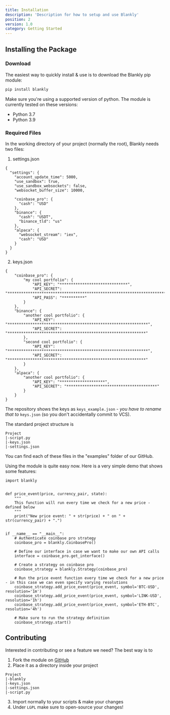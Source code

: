 ```yaml
---
title: Installation
description: 'Description for how to setup and use Blankly'
position: 2
version: 1.0
category: Getting Started
---
```


## Installing the Package

### Download

The easiest way to quickly install & use is to download the Blankly pip module:

```bash
pip install blankly
```

Make sure you're using a supported version of python. The module is currently tested on these versions:
- Python 3.7
- Python 3.9

### Required Files

In the working directory of your project (normally the root), Blankly needs two files:
1. settings.json
```json[settings.json]
{
  "settings": {
    "account_update_time": 5000,
    "use_sandbox": true,
    "use_sandbox_websockets": false,
    "websocket_buffer_size": 10000,

    "coinbase_pro": {
      "cash": "USD"
    },
    "binance": {
      "cash": "USDT",
      "binance_tld": "us"
    },
    "alpaca": {
      "websocket_stream": "iex",
      "cash": "USD"
    }
  }
}
```
2. keys.json
```json[Keys.json]
{
    "coinbase_pro": {
        "my cool portfolio": {
            "API_KEY": "******************************",
            "API_SECRET": "**************************************************************************************",
            "API_PASS": "**********"
        }
    },
    "binance": {
        "another cool portfolio": {
            "API_KEY": "**************************************************************",
            "API_SECRET": "*************************************************************"
        },
        "second cool portfolio": {
            "API_KEY": "**************************************************************",
            "API_SECRET": "*************************************************************"
        } 
    },
    "alpaca": {
        "another cool portfolio": {
            "API_KEY": "********************",
            "API_SECRET": "****************************************"
        }
    }
}
```

The repository shows the keys as `keys_example.json` - *you have to rename that to* `keys.json` (so you don't accidentally commit to VCS).

The standard project structure is
```
Project
|-script.py
|-keys.json
|-settings.json
```
You can find each of these files in the "examples" folder of our GitHub.

Using the module is quite easy now. Here is a very simple demo that shows some features:

```python[script.py]
import blankly


def price_event(price, currency_pair, state):
    """
    This function will run every time we check for a new price - defined below
    """
    print("New price event: " + str(price) + " on " + str(currency_pair) + ".")


if __name__ == "__main__":
    # Authenticate coinbase pro strategy
    coinbase_pro = blankly.CoinbasePro()

    # Define our interface in case we want to make our own API calls
    interface = coinbase_pro.get_interface()

    # Create a strategy on coinbase pro
    coinbase_strategy = blankly.Strategy(coinbase_pro)

    # Run the price event function every time we check for a new price - in this case we can even specify varying resolutions
    coinbase_strategy.add_price_event(price_event, symbol='BTC-USD', resolution='1m')
    coinbase_strategy.add_price_event(price_event, symbol='LINK-USD', resolution='1h')
    coinbase_strategy.add_price_event(price_event, symbol='ETH-BTC', resolution='4h')

    # Make sure to run the strategy definition
    coinbase_strategy.start()

```

## Contributing

Interested in contributing or see a feature we need? The best way is to 
1. Fork the module on [GitHub](https://github.com/Blankly-Finance/Blankly)
2. Place it as a directory inside your project
```
Project
|-blankly
|-keys.json
|-settings.json
|-script.py
```
3. Import normally to your scripts & make your changes
4. Under `LGPL` make sure to open-source your changes!
